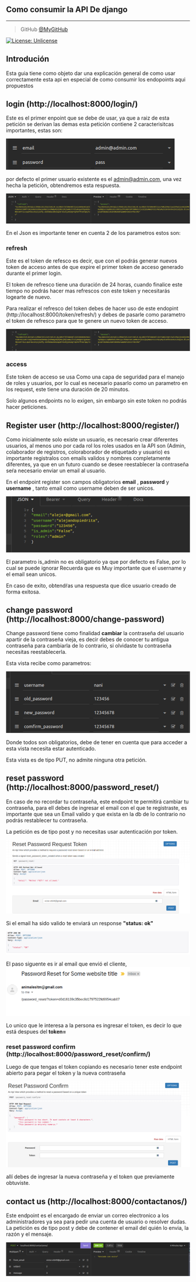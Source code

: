 
Como consumir la API De django
---
***

> GitHub [@MyGitHub](https://github.com/beowoulfk)

[![License: Unlicense](https://img.shields.io/badge/license-Unlicense-blue.svg)](http://unlicense.org/)

## Introdución

Esta guia tiene como objeto dar una explicación general de como usar correctamente esta api
en especial de como consumir los endopoints aqui propuestos

## login (http://localhost:8000/login/)
Este es el primer enpoint que se debe de usar, ya que a raiz de esta petición se derivan las demas
esta petición contiene 2 caracterisitcas importantes, estas son:

<img src="paramlog.png"/>

por defecto el primer usuario existente es el admin@admin.com, una vez hecha la petición, obtendremos esta respuesta.

<img src="responselog.png">

En el Json es importante tener en cuenta 2 de los parametros estos son:
 
### **refresh**
Este es el token de refesco es decir, que con el podrás generar nuevos token de acceso antes de que expire el 
primer token de acceso generado durante el primer login.

El token de refresco tiene una duración de 24 horas, cuando finalice este tiempo no podrás
hacer mas refrescos con este token y necesitarás logearte de nuevo.
 
 Para realizar el refresco del token debes de hacer uso de este endopint (http://localhost:8000/token/refresh/)
 y debes de pasarle como parametro el token de refresco para que te genere un nuevo token de acceso.

<img src="refresh.png">

### **access**
Este token de acceso se usa Como una capa de seguridad para el manejo de roles y usuarios, por lo cual es necesario
pasarlo como un parametro en los request, este tiene una duración de 20 minutos.

Solo algunos endpoints no lo exigen, sin embargo sin este token no podrás hacer peticiones.


## Register user (http://localhost:8000/register/)
Como inicialmente  solo existe un usuario, es necesario crear diferentes usuarios, al menos uno por cada rol
los roles usados en la API son (Admin, colaborador de registros, coloraborador de etiquetado y usuario) es
importante registralos con emails validos y nombres completamente diferentes, ya que en un futuro cuando se desee 
reestablecer la contraseña seŕa necesario enviar un email al usuario.

En el endpoint register son campos obligatorios **email** , **password** y **username** , tanto email como username
deben de ser unicos.

<img src="register.png">

El parametro is_admin no es obligatorio ya que por defecto es False, por lo cual se puede ignorar
Recuerda que es Muy importante que el username y el email sean unicos.

En caso de exito, obtendŕas una respuesta que dice usuario creado de forma exitosa.


## change password (http://localhost:8000/change-password)

Change password tiene como finalidad **cambiar** la contraseña del usuario apartir de 
la contraseña vieja, es decir debes de conocer tu antigua contraseña para cambiarla de lo contrario,
si olvidaste tu contraseña necesitas reestablecerla.

Esta vista recibe como parametros:

<img src="change-pass.png">

Donde todos son obligatorios, debe de tener en cuenta que para acceder a esta vista necesita
estar autenticado.

Esta vista es de tipo PUT, no admite ninguna otra petición.

## reset password (http://localhost:8000/password_reset/)

En caso de no recordar tu contraseña, este endpoint te permitirá cambiar tu contraseña, para ell
debes de ingresar el email con el que te registraste, es importante que sea un Email valido y que exista en la db
de lo contrario no podrás restablecer tu contraseña.

La petición es de tipo post y no necesitas usar autenticación por token.

<img src="resetpassword.png">

Si el email ha sido valido te enviará un response **"status: ok"**

<img src="validemail.png">

El paso siguente es ir al email que envió el cliente, 
![img.png](img.png)

Lo unico que le interesa a la persona es ingresar el token, es decir lo que está despues del **token=**

###  reset password confirm  (http://localhost:8000/password_reset/confirm/)
Luego de que tengas el token copiando es necesario tener este endpoint abierto para pegar el token 
y la nueva contraseña

![img_1.png](img_1.png)

allí debes de ingresar la nueva contraseña y el token que previamente obtuviste.

## contact us (http://localhost:8000/contactanos/)
Este endpoint es el encargado de enviar un correo electronico a los administradores 
ya sea para pedir una cuenta de usuario o resolver dudas.
La petición es de tipo post y debe de contener el email del quién lo envia, la razón y el mensaje.

![img_2.png](img_2.png)